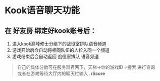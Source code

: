 # Kook语音聊天功能

## 在 好友房 绑定好kook账号后：

1. 进入kook巅峰修士分组下的战役室排队语音频道
2. 游戏开始后会自动将相同队伍的人拉入同一个频道
3. 游戏结束后会自动返回 战役室排队 语音频道

> 自己的具体分数可在服务器官网下，天梯→你的游戏ID→搜索 进行查询  
或者在游戏等待大厅内的聊天栏输入 **.rScore**